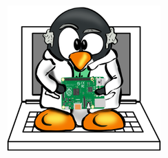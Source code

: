 <p align="center"><img width="356" height="338" src="https://raw.githubusercontent.com/ScienceOS/scienceos.github.io/master/misc/tuxpcpi.png"></p>
